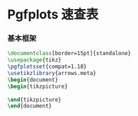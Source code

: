# Pgfplots 速查表

### 基本框架

```latex
\documentclass[border=15pt]{standalone}
\usepackage{tikz}
\pgfplotsset{compat=1.18}
\usetikzlibrary{arrows.meta}
\begin{document}
\begin{tikzpicture}
    
\end{tikzpicture}
\end{document}
```